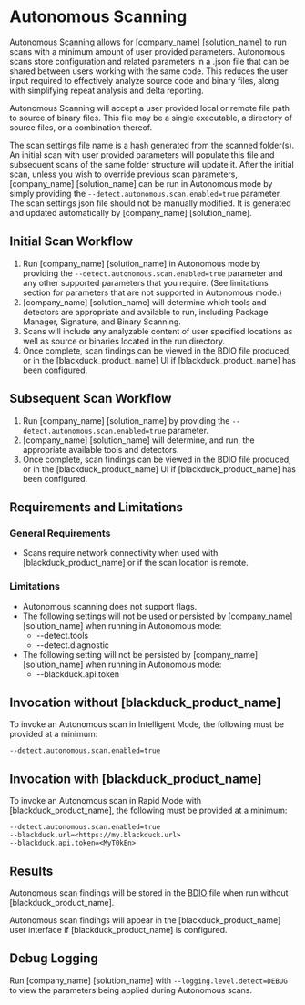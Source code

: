 # Autonomous Scanning

Autonomous Scanning allows for [company_name] [solution_name] to run scans with a minimum amount of user provided parameters. Autonomous scans store configuration and related parameters in a .json file that can be shared between users working with the same code. This reduces the user input required to effectively analyze source code and binary files, along with simplifying repeat analysis and delta reporting.

Autonomous Scanning will accept a user provided local or remote file path to source of binary files. This file may be a single executable, a directory of source files, or a combination thereof.

The scan settings file name is a hash generated from the scanned folder(s). An initial scan with user provided parameters will populate this file and subsequent scans of the same folder structure will update it. After the initial scan, unless you wish to override previous scan parameters, [company_name] [solution_name] can be run in Autonomous mode by simply providing the `--detect.autonomous.scan.enabled=true` parameter.
<note type="note">The scan settings json file should not be manually modified. It is generated and updated automatically by [company_name] [solution_name].</note>

## Initial Scan Workflow

1. Run [company_name] [solution_name] in Autonomous mode by providing the `--detect.autonomous.scan.enabled=true` parameter and any other supported parameters that you require. (See limitations section for parameters that are not supported in Autonomous mode.)
1. [company_name] [solution_name] will determine which tools and detectors are appropriate and available to run, including Package Manager, Signature, and Binary Scanning.
1. Scans will include any analyzable content of user specified locations as well as source or binaries located in the run directory.
1. Once complete, scan findings can be viewed in the BDIO file produced, or in the [blackduck_product_name] UI if [blackduck_product_name] has been configured.

## Subsequent Scan Workflow

1. Run [company_name] [solution_name] by providing the `--detect.autonomous.scan.enabled=true` parameter.
1. [company_name] [solution_name] will determine, and run, the appropriate available tools and detectors.
1. Once complete, scan findings can be viewed in the BDIO file produced, or in the [blackduck_product_name] UI if [blackduck_product_name] has been configured.

## Requirements and Limitations

### General Requirements

 * Scans require network connectivity when used with [blackduck_product_name] or if the scan location is remote.
 
 ### Limitations
 * Autonomous scanning does not support flags.
 * The following settings will not be used or persisted by [company_name] [solution_name] when running in Autonomous mode:
    * --detect.tools
    * --detect.diagnostic
* The following setting will not be persisted by [company_name] [solution_name] when running in Autonomous mode:
    * --blackduck.api.token

## Invocation without [blackduck_product_name]
To invoke an Autonomous scan in Intelligent Mode, the following must be provided at a minimum:   
 ```
--detect.autonomous.scan.enabled=true
```
## Invocation with [blackduck_product_name]
To invoke an Autonomous scan in Rapid Mode with [blackduck_product_name], the following must be provided at a minimum:   
 ```
--detect.autonomous.scan.enabled=true
--blackduck.url=<https://my.blackduck.url>
--blackduck.api.token=<MyT0kEn>
```

## Results
Autonomous scan findings will be stored in the [BDIO](../properties/configuration/paths.html#ariaid-title4) file when run without [blackduck_product_name].

Autonomous scan findings will appear in the [blackduck_product_name] user interface if [blackduck_product_name] is configured.

## Debug Logging
Run [company_name] [solution_name] with `--logging.level.detect=DEBUG` to view the parameters being applied during Autonomous scans.